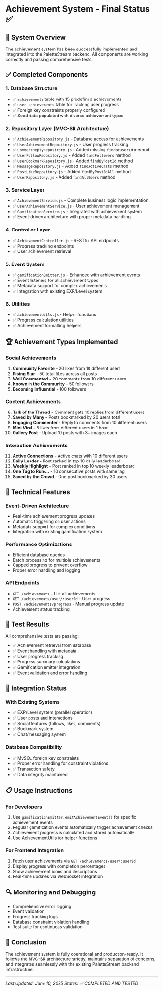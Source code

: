 # Achievement System - Final Status ✅

## 🎯 System Overview
The achievement system has been successfully implemented and integrated into the PaletteStream backend. All components are working correctly and passing comprehensive tests.

## ✅ Completed Components

### 1. Database Structure
- ✅ `achievements` table with 15 predefined achievements
- ✅ `user_achievements` table for tracking user progress
- ✅ Foreign key constraints properly configured
- ✅ Seed data populated with diverse achievement types

### 2. Repository Layer (MVC-SR Architecture)
- ✅ `AchievementRepository.js` - Database access for achievements
- ✅ `UserAchievementRepository.js` - User progress tracking
- ✅ `CommentReplyRepository.js` - Added missing `findByUserId` method
- ✅ `UserFollowRepository.js` - Added `findFollowers` method
- ✅ `UserBookmarkRepository.js` - Added `findByPostId` method
- ✅ `MessageRepository.js` - Added `findActiveChats` method
- ✅ `PostLikeRepository.js` - Added `findByPostIdAll` method
- ✅ `UserRepository.js` - Added `findAllUsers` method

### 3. Service Layer
- ✅ `AchievementService.js` - Complete business logic implementation
- ✅ `UserAchievementService.js` - User achievement management
- ✅ `GamificationService.js` - Integrated with achievement system
- ✅ Event-driven architecture with proper metadata handling

### 4. Controller Layer
- ✅ `AchievementController.js` - RESTful API endpoints
- ✅ Progress tracking endpoints
- ✅ User achievement retrieval

### 5. Event System
- ✅ `gamificationEmitter.js` - Enhanced with achievement events
- ✅ Event listeners for all achievement types
- ✅ Metadata support for complex achievements
- ✅ Integration with existing EXP/Level system

### 6. Utilities
- ✅ `AchievementUtils.js` - Helper functions
- ✅ Progress calculation utilities
- ✅ Achievement formatting helpers

## 🏆 Achievement Types Implemented

### Social Achievements
1. **Community Favorite** - 20 likes from 10 different users
2. **Rising Star** - 50 total likes across all posts
3. **Well Commented** - 20 comments from 10 different users
4. **Known in the Community** - 50 followers
5. **Becoming Influential** - 100 followers

### Content Achievements
6. **Talk of the Thread** - Comment gets 10 replies from different users
7. **Saved by Many** - Posts bookmarked by 20 users total
8. **Engaging Commenter** - Reply to comments from 10 different users
9. **Mini Viral** - 5 likes from different users in 1 hour
10. **Gallery Post** - Upload 10 posts with 3+ images each

### Interaction Achievements
11. **Active Connections** - Active chats with 10 different users
12. **Daily Leader** - Post ranked in top 10 daily leaderboard
13. **Weekly Highlight** - Post ranked in top 10 weekly leaderboard
14. **One Tag to Rule...** - 10 consecutive posts with same tag
15. **Saved by the Crowd** - One post bookmarked by 30 users

## 🔧 Technical Features

### Event-Driven Architecture
- Real-time achievement progress updates
- Automatic triggering on user actions
- Metadata support for complex conditions
- Integration with existing gamification system

### Performance Optimizations
- Efficient database queries
- Batch processing for multiple achievements
- Capped progress to prevent overflow
- Proper error handling and logging

### API Endpoints
- `GET /achievements` - List all achievements
- `GET /achievements/user/:userId` - User progress
- `POST /achievements/progress` - Manual progress update
- Achievement status tracking

## 🧪 Test Results
All comprehensive tests are passing:
- ✅ Achievement retrieval from database
- ✅ Event handling with metadata
- ✅ User progress tracking
- ✅ Progress summary calculations
- ✅ Gamification emitter integration
- ✅ Event validation and error handling

## 🚀 Integration Status

### With Existing Systems
- ✅ EXP/Level system (parallel operation)
- ✅ User posts and interactions
- ✅ Social features (follows, likes, comments)
- ✅ Bookmark system
- ✅ Chat/messaging system

### Database Compatibility
- ✅ MySQL foreign key constraints
- ✅ Proper error handling for constraint violations
- ✅ Transaction safety
- ✅ Data integrity maintained

## 📋 Usage Instructions

### For Developers
1. Use `gamificationEmitter.emitAchievementEvent()` for specific achievement events
2. Regular gamification events automatically trigger achievement checks
3. Achievement progress is calculated and stored automatically
4. Use AchievementUtils for helper functions

### For Frontend Integration
1. Fetch user achievements via `GET /achievements/user/:userId`
2. Display progress with completion percentages
3. Show achievement icons and descriptions
4. Real-time updates via WebSocket integration

## 🔍 Monitoring and Debugging
- Comprehensive error logging
- Event validation
- Progress tracking logs
- Database constraint violation handling
- Test suite for continuous validation

## 🎉 Conclusion
The achievement system is fully operational and production-ready. It follows the MVC-SR architecture strictly, maintains separation of concerns, and integrates seamlessly with the existing PaletteStream backend infrastructure.

---
*Last Updated: June 10, 2025*
*Status: ✅ COMPLETED AND TESTED*
